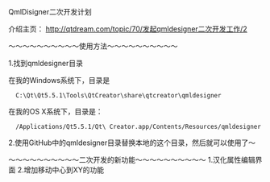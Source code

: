 QmlDisigner二次开发计划

介绍主页：
http://qtdream.com/topic/70/发起qmldesigner二次开发工作/2

～～～～～～～～～～使用方法～～～～～～～～～～

1.找到qmldesigner目录

  在我的Windows系统下，目录是
  
      C:\Qt\Qt5.5.1\Tools\QtCreator\share\qtcreator\qmldesigner
      
  在我的OS X系统下，目录是：
  
      /Applications/Qt5.5.1/Qt\ Creator.app/Contents/Resources/qmldesigner 
      

2.使用GitHub中的qmldesigner目录替换本地的这个目录，然后就可以使用了～


～～～～～～～～～～二次开发的新功能～～～～～～～～～～
1.汉化属性编辑界面
2.增加移动中心到XY的功能
